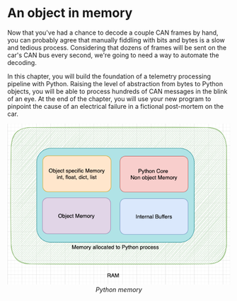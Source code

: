 # An object in memory

Now that you've had a chance to decode a couple CAN frames by hand, you can probably
agree that manually fiddling with bits and bytes is a slow and tedious process.
Considering that dozens of frames will be sent on the car's CAN bus every second,
we're going to need a way to automate the decoding.

In this chapter, you will build the foundation of a telemetry processing pipeline
with Python. Raising the level of abstraction from bytes to Python objects, you
will be able to process hundreds of CAN messages in the blink of an eye. At the end
of the chapter, you will use your new program to pinpoint the cause of an electrical
failure in a fictional post-mortem on the car.

<p align="center">
    <img src="../../images/python_memory.png" />
    <br/>
    <i>Python memory</i>
</p>

